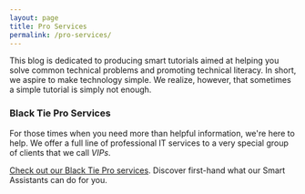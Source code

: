 ```yaml
---
layout: page
title: Pro Services
permalink: /pro-services/
---
```

This blog is dedicated to producing smart tutorials aimed at helping you solve common technical problems and promoting technical literacy.  In short, we aspire to make technology simple.  We realize, however, that sometimes a simple tutorial is simply not enough.

### Black Tie Pro Services

For those times when you need more than helpful information, we're here to help.  We offer a full line of professional IT services to a very special group of clients that we call *VIPs*.  

[Check out our Black Tie Pro services](http://www.blacktie.pro).  Discover first-hand what our Smart Assistants can do for you.  
